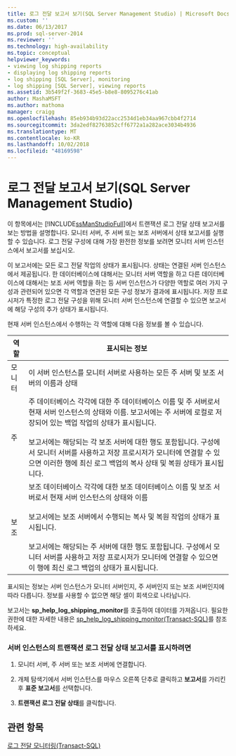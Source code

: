 ```yaml
---
title: 로그 전달 보고서 보기(SQL Server Management Studio) | Microsoft Docs
ms.custom: ''
ms.date: 06/13/2017
ms.prod: sql-server-2014
ms.reviewer: ''
ms.technology: high-availability
ms.topic: conceptual
helpviewer_keywords:
- viewing log shipping reports
- displaying log shipping reports
- log shipping [SQL Server], monitoring
- log shipping [SQL Server], viewing reports
ms.assetid: 3b549f2f-3683-45e5-b8e8-8095276c41ab
author: MashaMSFT
ms.author: mathoma
manager: craigg
ms.openlocfilehash: 85eb934b93d22acc2534d1eb34aa967cbb4f2714
ms.sourcegitcommit: 3da2edf82763852cff6772a1a282ace3034b4936
ms.translationtype: MT
ms.contentlocale: ko-KR
ms.lasthandoff: 10/02/2018
ms.locfileid: "48169598"
---
```

# <a name="view-the-log-shipping-report-sql-server-management-studio"></a>로그 전달 보고서 보기(SQL Server Management Studio)
  이 항목에서는 [!INCLUDE[ssManStudioFull](../../includes/ssmanstudiofull-md.md)]에서 트랜잭션 로그 전달 상태 보고서를 보는 방법을 설명합니다. 모니터 서버, 주 서버 또는 보조 서버에서 상태 보고서를 실행할 수 있습니다. 로그 전달 구성에 대해 가장 완전한 정보를 보려면 모니터 서버 인스턴스에서 보고서를 보십시오.  
  
 이 보고서에는 모든 로그 전달 작업의 상태가 표시됩니다. 상태는 연결된 서버 인스턴스에서 제공됩니다. 한 데이터베이스에 대해서는 모니터 서버 역할을 하고 다른 데이터베이스에 대해서는 보조 서버 역할을 하는 등 서버 인스턴스가 다양한 역할로 여러 가지 구성과 관련되어 있으면 각 역할과 연관된 모든 구성 정보가 결과에 표시됩니다. 저장 프로시저가 특정한 로그 전달 구성을 위해 모니터 서버 인스턴스에 연결할 수 있으면 보고서에 해당 구성의 추가 상태가 표시됩니다.  
  
 현재 서버 인스턴스에서 수행하는 각 역할에 대해 다음 정보를 볼 수 있습니다.  
  
|역할|표시되는 정보|  
|----------|---------------------------|  
|모니터|이 서버 인스턴스를 모니터 서버로 사용하는 모든 주 서버 및 보조 서버의 이름과 상태|  
|주|주 데이터베이스 각각에 대한 주 데이터베이스 이름 및 주 서버로서 현재 서버 인스턴스의 상태와 이름. 보고서에는 주 서버에 로컬로 저장되어 있는 백업 작업의 상태가 표시됩니다.<br /><br /> 보고서에는 해당되는 각 보조 서버에 대한 행도 포함됩니다. 구성에서 모니터 서버를 사용하고 저장 프로시저가 모니터에 연결할 수 있으면 이러한 행에 최신 로그 백업의 복사 상태 및 복원 상태가 표시됩니다.|  
|보조|보조 데이터베이스 각각에 대한 보조 데이터베이스 이름 및 보조 서버로서 현재 서버 인스턴스의 상태와 이름<br /><br /> 보고서에는 보조 서버에서 수행되는 복사 및 복원 작업의 상태가 표시됩니다.<br /><br /> 보고서에는 해당되는 주 서버에 대한 행도 포함됩니다. 구성에서 모니터 서버를 사용하고 저장 프로시저가 모니터에 연결할 수 있으면 이 행에 최신 로그 백업의 상태가 표시됩니다.|  
  
 표시되는 정보는 서버 인스턴스가 모니터 서버인지, 주 서버인지 또는 보조 서버인지에 따라 다릅니다. 정보를 사용할 수 없으면 해당 셀이 회색으로 나타납니다.  
  
 보고서는 **sp_help_log_shipping_monitor**를 호출하여 데이터를 가져옵니다. 필요한 권한에 대한 자세한 내용은 [sp_help_log_shipping_monitor&#40;Transact-SQL&#41;](/sql/relational-databases/system-stored-procedures/sp-help-log-shipping-monitor-transact-sql)를 참조하세요.  
  
### <a name="to-display-the-transaction-log-shipping-status-report-on-a-server-instance"></a>서버 인스턴스의 트랜잭션 로그 전달 상태 보고서를 표시하려면  
  
1.  모니터 서버, 주 서버 또는 보조 서버에 연결합니다.  
  
2.  개체 탐색기에서 서버 인스턴스를 마우스 오른쪽 단추로 클릭하고 **보고서**를 가리킨 후 **표준 보고서**를 선택합니다.  
  
3.  **트랜잭션 로그 전달 상태**를 클릭합니다.  
  
## <a name="see-also"></a>관련 항목  
 [로그 전달 모니터링&#40;Transact-SQL&#41;](monitor-log-shipping-transact-sql.md)  
  
  
